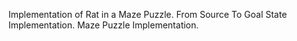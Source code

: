 Implementation of Rat in a Maze Puzzle. 
From Source To Goal State Implementation.
Maze Puzzle Implementation.
